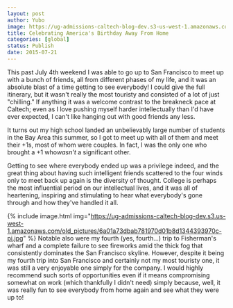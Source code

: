 ```yaml
---
layout: post
author: Yubo
image: https://ug-admissions-caltech-blog-dev.s3-us-west-1.amazonaws.com/old_pictures/caltech_as_it_happens/6a0105349b8251970b01bb084efc88970d.jpg
title: Celebrating America's Birthday Away From Home 
categories: [global]
status: Publish
date: 2015-07-21
---
```


This past July 4th weekend I was able to go up to San Francisco to meet up with a bunch of friends, all from different phases of my life, and it was an absolute blast of a time getting to see everybody! I could give the full itinerary, but it wasn't really the most touristy and consisted of a lot of just "chilling." If anything it was a welcome contrast to the breakneck pace at Caltech; even as I love pushing myself harder intellectually than I'd have ever expected, I can't like hanging out with good friends any less.

It turns out my high school landed an unbelievably large number of students in the Bay Area this summer, so I got to meet up with all of them and meet their +1s, most of whom were couples. In fact, I was the only one who brought a +1 who*wasn't* a significant other.

Getting to see where everybody ended up was a privilege indeed, and the great thing about having such intelligent friends scattered to the four winds only to meet back up again is the diversity of thought. College is perhaps the most influential period on our intellectual lives, and it was all of heartening, inspiring and stimulating to hear what everybody's gone through and how they've handled it all.


{% include image.html img="https://ug-admissions-caltech-blog-dev.s3.us-west-1.amazonaws.com/old_pictures/6a01a73dbab781970d01b8d1344393970c-pi.jpg" %}
Notable also were my fourth (yes, fourth...) trip to Fisherman's wharf and a complete failure to see fireworks amid the thick fog that consistently dominates the San Francisco skyline. However, despite it being my fourth trip into San Francisco and certainly not my most touristy one, it was still a very enjoyable one simply for the company. I would highly recommend such sorts of opportunities even if it means compromising somewhat on work (which thankfully I didn't need) simply because, well, it was really fun to see everybody from home again and see what they were up to!
